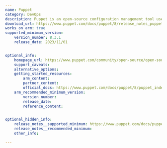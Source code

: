 ```yaml
---
name: Puppet
category: DevOps
description: Puppet is an open-source configuration management tool used for automating the management of infrastructure, ensuring consistency, compliance, and efficiency.
download_url: https://www.puppet.com/docs/puppet/8/release_notes_puppet
works_on_arm: true
supported_minimum_version:
    version_number: 8.3.1
    release_date: 2023/11/01


optional_info:
    homepage_url: https://www.puppet.com/community/open-source/open-source-puppet
    support_caveats:
    alternative_options:
    getting_started_resources:
        arm_content: 
        partner_content: 
        official_docs: https://www.puppet.com/docs/puppet/8/puppet_index.html
    arm_recommended_minimum_version:
        version_number:
        release_date:
        reference_content: 


optional_hidden_info:
    release_notes__supported_minimum: https://www.puppet.com/docs/puppet/8/release_notes_puppet#release_notes_puppet_x-8-3-1
    release_notes__recommended_minimum:
    other_info: 

---
```

